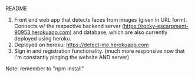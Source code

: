 README

1. Front end web app that detects faces from images (given in URL form). Connects w/ the respective backend server (https://rocky-escarpment-90953.herokuapp.com) and database, which are also currently deployed using heroku.
2. Deployed on heroku: https://detect-me.herokuapp.com
3. Sign in and registration functionality. (much more responsive now that I'm constantly pinging the website AND server)

Note: remember to "npm install"

